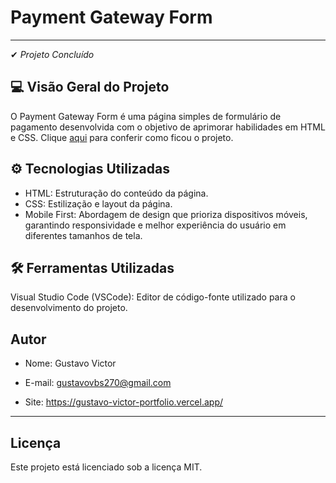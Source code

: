 # Payment Gateway Form

<hr/>

✔ <span style="font-style: italic;">Projeto Concluído</span> 

## 💻 Visão Geral do Projeto

O Payment Gateway Form é uma página simples de formulário de pagamento desenvolvida com o objetivo de aprimorar habilidades em HTML e CSS.
Clique [aqui](https://gustavo-victor.github.io/payment-gateway-form/) para conferir como ficou o projeto. 


## ⚙ Tecnologias Utilizadas

- HTML: Estruturação do conteúdo da página.
- CSS: Estilização e layout da página.
- Mobile First: Abordagem de design que prioriza dispositivos móveis, garantindo responsividade e melhor experiência do usuário em diferentes tamanhos de tela.


## 🛠 Ferramentas Utilizadas
Visual Studio Code (VSCode): Editor de código-fonte utilizado para o desenvolvimento do projeto.



## Autor

- Nome: Gustavo Victor

- E-mail: gustavovbs270@gmail.com

- Site: https://gustavo-victor-portfolio.vercel.app/



<hr/>

## Licença

Este projeto está licenciado sob a licença MIT.